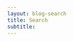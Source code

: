 ```yaml
---
layout: blog-search
title: Search
subtitle:
---
```

<!-- Html Elements for Search -->
<!-- <div id="search-box"> -->
<!-- <input type="text" id="search-input" autofocus placeholder="search..."> -->
<!-- <ul class="alt" id="results-container"></ul> -->
<!--- index.html -->
<!-- <div id="hits"> -->
  <!-- Hits widget will appear here -->
<!-- </div> -->
<!-- </div> -->

<!-- Formatting-->
<!-- Script pointing to search-script.js -->
<script src="{{ site.url }}{{ site.baseurl }}/assets/js/algolia.js"></script>

<!--- index.html -->
<!-- <div id="hits"> -->
  <!-- Hits widget will appear here -->
<!-- </div> -->



<!-- Configuration -->
<!-- <script>
SimpleJekyllSearch({
  searchInput: document.getElementById('search-input'),
  resultsContainer: document.getElementById('results-container'),
  json: '/search.json'
})
</script> -->


<!--- index.html -->
<div id="search-box">
  <!-- SearchBox widget will appear here -->
</div>

<div id="hits">
  <!-- Hits widget will appear here -->


  <script>
      /* Instanciating InstantSearch.js with Algolia credentials */
      const search = instantsearch({
        appId: 'your_algolia_id',
        indexName: 'your_algolia_index_name',
        apiKey: 'your_algolia_api_key'
      });

      search.addWidget(
        instantsearch.widgets.searchBox({
          container: '#search-searchbar',
          placeholder: 'Search into posts...',
          poweredBy: true
        })
      );

      search.addWidget(
        instantsearch.widgets.hits({
          container: '#search-hits',
          templates: {
            item: function(hit) {
              return `
                          <div class="card search-card">
                              <div class="card-body center">
                                  <img class="card-thumbnail" src="${ hit.thumbnail }" />
                                  <h4 class="card-title">${ hit.title }</h4>
                                  <h6 class="card-subtitle mb-2 text-muted">${moment.unix(hit.date).format('MMM D, YYYY')}</h6>
                                  <p class="card-body"> ${ hit.summary } </p>
                                  <a href="${hit.url}" data-disqus-identifier="${hit.url}" class="btn btn-dark btn-lg">Read</a>

                              </div>
                          </div>
              `;
            }
          }
        })
      );
